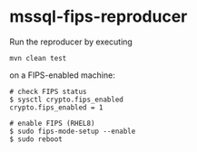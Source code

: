 # mssql-fips-reproducer

Run the reproducer by executing
```shell
mvn clean test
```
on a FIPS-enabled machine:
```shell
# check FIPS status
$ sysctl crypto.fips_enabled 
crypto.fips_enabled = 1

# enable FIPS (RHEL8)
$ sudo fips-mode-setup --enable
$ sudo reboot
```